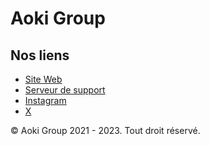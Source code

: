 # Aoki Group

## Nos liens
- [Site Web](https://aokimusic.fr)
- [Serveur de support](https://aokimusic.fr/discord)
- [Instagram](https://www.instagram.com/aoki_group)
- [X](https://twitter.com/AokiBots)

© Aoki Group 2021 - 2023. Tout droit réservé.